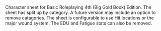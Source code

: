 Character sheet for Basic Roleplaying 4th (Big Gold Book) Edition. The sheet has split up by category.  A future version may include an option to remove catagories. The sheet is configurable to use Hit locations or the major wound system. The EDU and Fatigue stats can also be removed.
